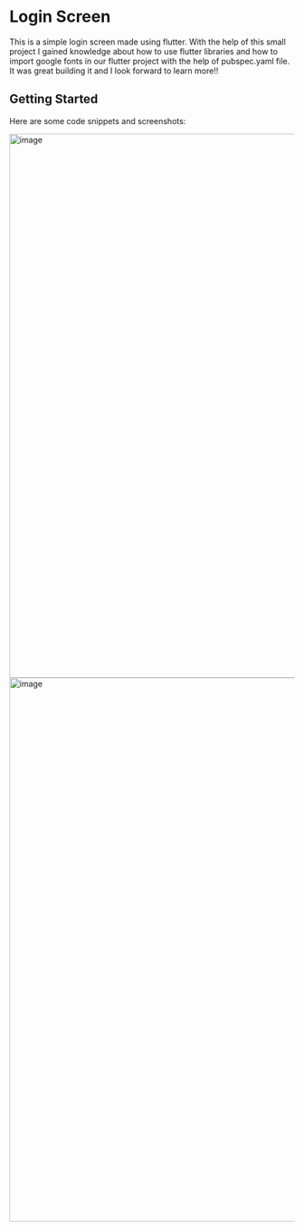 # Login Screen

This is a simple login screen made using flutter. With the help of this small project I gained knowledge about how to use flutter libraries and how to import google fonts in our flutter project with the help of pubspec.yaml file. It was great building it and I look forward to learn more!!

## Getting Started

Here are some code snippets and screenshots: 

<img width="960" alt="image" src="https://github.com/jaishree29/flutter_basic_login_screen/assets/110761571/d3187ae2-2502-4392-883a-c2d09f25f7d7">
<img width="960" alt="image" src="https://github.com/jaishree29/flutter_basic_login_screen/assets/110761571/492c228f-d90e-45c0-8aac-67dcdb9a710f">


